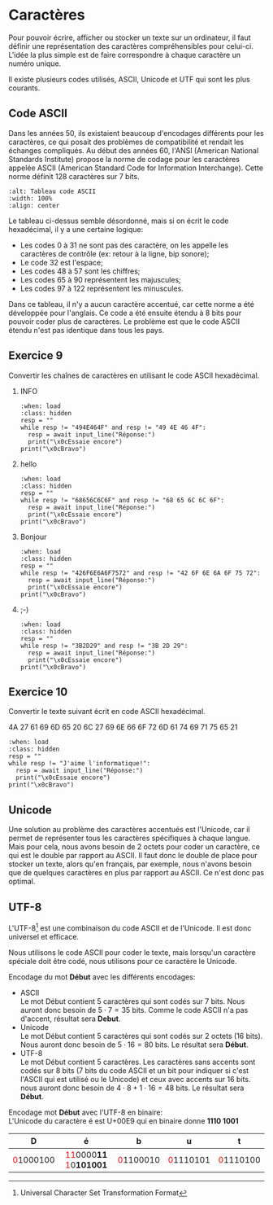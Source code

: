 <!-- Copyright 2024 Caroline Blank <caro@c-space.org> -->
<!-- SPDX-License-Identifier: CC-BY-NC-SA-4.0 -->

# Caractères

Pour pouvoir écrire, afficher ou stocker un texte sur un ordinateur, il faut
définir une représentation des caractères compréhensibles pour celui-ci. L'idée
la plus simple est de faire correspondre à chaque caractère un numéro unique.

Il existe plusieurs codes utilisés, ASCII, Unicode et UTF qui sont les plus
courants.

## Code ASCII

Dans les années 50, ils existaient beaucoup d'encodages différents pour les
caractères, ce qui posait des problèmes de compatibilité et rendait les échanges
compliqués. Au début des années 60, l'ANSI (American National Standards
Institute) propose la norme de codage pour les caractères appelée ASCII
(American Standard Code for Information Interchange). Cette norme définit 128
caractères sur 7 bits.

```{figure} images/ascii.png
:alt: Tableau code ASCII
:width: 100%
:align: center
```

Le tableau ci-dessus semble désordonné, mais si on écrit le code hexadécimal, il
y a une certaine logique:
- Les codes 0 à 31 ne sont pas des caractère, on les appelle les caractères de
contrôle (ex: retour à la ligne, bip sonore);
- Le code 32 est l'espace;
- Les codes 48 à 57 sont les chiffres;
- Les codes 65 à 90 représentent les majuscules;
- Les codes 97 à 122 représentent les minuscules.

Dans ce tableau, il n'y a aucun caractère accentué, car cette norme a été
développée pour l'anglais. Ce code a été ensuite étendu à 8 bits pour pouvoir
coder plus de caractères. Le problème est que le code ASCII étendu n'est pas
identique dans tous les pays.


## Exercice 9

Convertir les chaînes de caractères en utilisant le code ASCII hexadécimal.
1. INFO

    ```{exec} python
    :when: load
    :class: hidden
    resp = ""
    while resp != "494E464F" and resp != "49 4E 46 4F":
      resp = await input_line("Réponse:")
      print("\x0cEssaie encore")
    print("\x0cBravo")
    ```

2. hello

    ```{exec} python
    :when: load
    :class: hidden
    resp = ""
    while resp != "68656C6C6F" and resp != "68 65 6C 6C 6F":
      resp = await input_line("Réponse:")
      print("\x0cEssaie encore")
    print("\x0cBravo")
    ```

3. Bonjour

    ```{exec} python
    :when: load
    :class: hidden
    resp = ""
    while resp != "426F6E6A6F7572" and resp != "42 6F 6E 6A 6F 75 72":
      resp = await input_line("Réponse:")
      print("\x0cEssaie encore")
    print("\x0cBravo")
    ```

4. ;-)

    ```{exec} python
    :when: load
    :class: hidden
    resp = ""
    while resp != "3B2D29" and resp != "3B 2D 29":
      resp = await input_line("Réponse:")
      print("\x0cEssaie encore")
    print("\x0cBravo")
    ```

## Exercice 10

Convertir le texte suivant écrit en code ASCII hexadécimal.

4A 27 61 69 6D 65 20 6C 27 69 6E 66 6F 72 6D 61 74 69 71 75 65 21


```{exec} python
:when: load
:class: hidden
resp = ""
while resp != "J'aime l'informatique!":
  resp = await input_line("Réponse:")
  print("\x0cEssaie encore")
print("\x0cBravo")
```

<!--
### Exercice 11

Comment peut-on transformer un lettre majuscule en lettre minuscule et
vice-versa en utilisant le code ASCII?
-->

## Unicode

Une solution au problème des caractères accentués est l'Unicode, car il permet
de représenter tous les caractères spécifiques à chaque langue. Mais pour cela,
nous avons besoin de 2 octets pour coder un caractère, ce qui est le double par
rapport au ASCII. Il faut donc le double de place pour stocker un texte, alors
qu'en français, par exemple, nous n'avons besoin que de quelques caractères en
plus par rapport au ASCII. Ce n'est donc pas optimal.

## UTF-8

L'UTF-8[^sn1] est une combinaison du code ASCII et de l'Unicode. Il est donc
universel et efficace.
[^sn1]: Universal Character Set Transformation Format

Nous utilisons le code ASCII pour coder le texte, mais lorsqu'un caractère
spéciale doit être codé, nous utilisons pour ce caractère le Unicode.

Encodage du mot **Début** avec les différents encodages:
- ASCII\
 Le mot Début contient 5 caractères qui sont codés sur 7 bits. Nous auront donc
 besoin de $5 \cdot 7 = 35$ bits. Comme le code ASCII n'a pas d'accent,
 résultat sera **Debut**.
- Unicode\
 Le mot Début contient 5 caractères qui sont codés sur 2 octets (16 bits). Nous
 auront donc besoin de $5 \cdot 16 = 80$ bits. Le résultat sera **Début**.
- UTF-8\
 Le mot Début contient 5 caractères. Les caractères sans accents sont codés sur
 8 bits (7 bits du code ASCII et un bit pour indiquer si c'est l'ASCII qui est
 utilisé ou le Unicode) et ceux avec accents sur 16 bits. nous auront donc
 besoin de $4 \cdot 8 + 1 \cdot 16 = 48$ bits. Le résultat sera **Début**.

Encodage mot **Début** avec l'UTF-8 en binaire:\
L'Unicode du caractère é est U+00E9 qui en binaire donne **1110 1001**

| D    | é    | b    | u    | t    |
|:----:|:----:|:----:|:----:|:----:|
|<span style="color:red">0</span>1000100| <span style="color:red">11</span>0000**11** <span style="color:red">1</span>0**101001**| <span style="color:red">0</span>1100010| <span style="color:red">0</span>1110101| <span style="color:red">0</span>1110100|

<!--
### Exercice 12

Pourquoi n'utilise-t-on pas toujours l'unicode étant donné que nous pouvons
coder tous les caractères pour chaque langue?

### Exercice 13

Quels sont les avantages et les inconvénients des différents encodages?
-->
